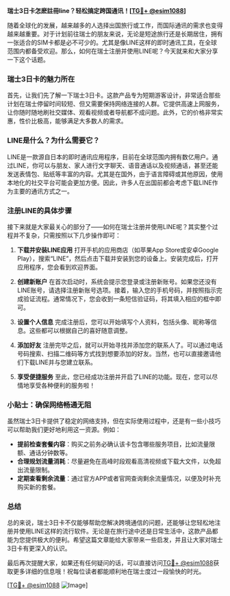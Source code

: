 **瑞士3日卡怎麽註冊line？轻松搞定跨国通讯！[[TG💪+ @esim1088](https://t.me/s/esim1088)]**

随着全球化的发展，越来越多的人选择出国旅行或工作，而国际通讯的需求也变得越来越重要。对于计划前往瑞士的朋友来说，无论是短途旅行还是长期居住，拥有一张适合的SIM卡都是必不可少的。尤其是像LINE这样的即时通讯工具，在全球范围内都备受欢迎。那么，如何在瑞士注册并使用LINE呢？今天就来和大家分享一下这个话题。

### 瑞士3日卡的魅力所在

首先，让我们先了解一下瑞士3日卡。这款产品专为短期游客设计，非常适合那些计划在瑞士停留时间较短、但又需要保持网络连接的人群。它提供高速上网服务，让你随时随地刷社交媒体、观看视频或者导航都不成问题。此外，它的价格非常实惠，性价比极高，能够满足大多数人的需求。

### LINE是什么？为什么需要它？

LINE是一款源自日本的即时通讯应用程序，目前在全球范围内拥有数亿用户。通过LINE，你可以与朋友、家人进行文字聊天、语音通话以及视频通话，甚至还能发送表情包、贴纸等丰富的内容。尤其是在国外，由于语言障碍或其他原因，使用本地化的社交平台可能会更加方便。因此，许多人在出国前都会考虑下载LINE作为主要的通讯方式之一。

### 注册LINE的具体步骤

接下来就是大家最关心的部分了——如何在瑞士注册并使用LINE呢？其实整个过程并不复杂，只需按照以下几步操作即可：

1. **下载并安装LINE应用**
   打开手机的应用商店（如苹果App Store或安卓Google Play），搜索“LINE”，然后点击下载并安装到您的设备上。安装完成后，打开应用程序，您会看到欢迎界面。

2. **创建新账户**
   在首次启动时，系统会提示您登录或注册新账号。如果您还没有LINE账号，请选择注册新账号选项。接着，输入您的手机号码，并按照指示完成验证流程。通常情况下，您会收到一条短信验证码，将其填入相应的框中即可。

3. **设置个人信息**
   完成注册后，您可以开始填写个人资料，包括头像、昵称等信息。这些都可以根据自己的喜好随意调整。

4. **添加好友**
   注册完毕之后，就可以开始寻找并添加您的联系人了。可以通过电话号码搜索、扫描二维码等方式找到想要添加的好友。当然，也可以直接邀请他们下载LINE并与您建立联系。

5. **享受便捷服务**
   至此，您已经成功注册并开启了LINE的功能。现在，您可以尽情地享受各种便利的服务啦！

### 小贴士：确保网络畅通无阻

虽然瑞士3日卡提供了稳定的网络支持，但在实际使用过程中，还是有一些小技巧可以帮助我们更好地利用这一资源。例如：
- **提前检查套餐内容**：购买之前务必确认该卡包含哪些服务项目，比如流量限额、通话分钟数等。
- **合理规划流量消耗**：尽量避免在高峰时段观看高清视频或下载大文件，以免超出流量限制。
- **定期查看剩余流量**：通过官方APP或者官网查询剩余流量情况，以便及时补充购买新的套餐。

### 总结

总的来说，瑞士3日卡不仅能够帮助您解决跨境通信的问题，还能够让您轻松地注册并使用LINE这样的流行软件。无论是在旅行途中还是日常生活中，这款产品都能为您提供极大的便利。希望这篇文章能给大家带来一些启发，并且让大家对瑞士3日卡有更深入的认识。

最后再次提醒大家，如果还有任何疑问的话，可以直接访问[TG💪+ @esim1088](https://t.me/s/esim1088)获取更多详细的信息哦！祝每位读者都能顺利地在瑞士度过一段愉快的时光。

[[TG💪+ @esim1088](https://t.me/s/esim1088) ![Image](https://i.postimg.cc/4NQfJmqS/Snipaste-2025-05-13-00-14-12.png)]